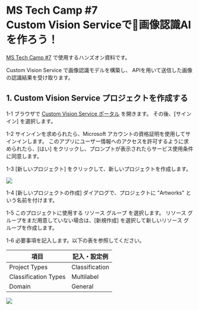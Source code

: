 <h1> MS Tech Camp #7 </br>
Custom Vision Serviceで画像認識AIを作ろう！</h1>

[MS Tech Camp #7](https://mspjp.connpass.com/event/) で使用するハンズオン資料です。

Custom Vision Service で画像認識モデルを構築し、 APIを用いて送信した画像の認識結果を受け取ります。

## 1. Custom Vision Service プロジェクトを作成する

1-1 ブラウザで [Custom Vision Service ポータル](https://www.customvision.ai/) を開きます。 その後、[サインイン] を選択します。

1-2 サインインを求められたら、Microsoft アカウントの資格証明を使用してサインインします。 このアプリにユーザー情報へのアクセスを許可するように求められたら、[はい] をクリックし、プロンプトが表示されたらサービス使用条件に同意します。

1-3 [新しいプロジェクト] をクリックして、新しいプロジェクトを作成します。

![](images/fig1.jpg)

1-4 [新しいプロジェクトの作成] ダイアログで、プロジェクトに "Artworks" という名前を付けます。

1-5 このプロジェクトに使用する リソース グループ を選択します。 リソース グループをまだ用意していない場合は、[新規作成] を選択して新しいリソース グループを作成します。

1-6 必要事項を記入します。以下の表を参照してください。

|項目|記入・設定例|
|--|--|
|Project Types|Classification|
|Classification Types|Multilabel|
|Domain|General|

![](images/fig2.jpg)

